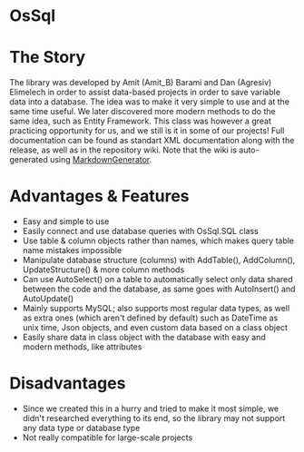 # OsSql

# The Story
The library was developed by Amit (Amit_B) Barami and Dan (Agresiv) Elimelech in order to assist data-based projects in order to save variable data into a database.
The idea was to make it very simple to use and at the same time useful.
We later discovered more modern methods to do the same idea, such as Entity Framework.
This class was however a great practicing opportunity for us, and we still is it in some of our projects!
Full documentation can be found as standart XML documentation along with the release, as well as in the repository wiki. Note that the wiki is auto-generated using [MarkdownGenerator](https://github.com/neuecc/MarkdownGenerator).

# Advantages & Features
* Easy and simple to use
* Easily connect and use database queries with OsSql.SQL class
* Use table & column objects rather than names, which makes query table name mistakes impossible
* Manipulate database structure (columns) with AddTable(), AddColumn(), UpdateStructure() & more column methods
* Can use AutoSelect() on a table to automatically select only data shared between the code and the database, as same goes with AutoInsert() and AutoUpdate()
* Mainly supports MySQL; also supports most regular data types, as well as extra ones (which aren't defined by default) such as DateTime as unix time, Json objects, and even custom data based on a class object
* Easily share data in class object with the database with easy and modern methods, like attributes

# Disadvantages
* Since we created this in a hurry and tried to make it most simple, we didn't researched everything to its end, so the library may not support any data type or database type
* Not really compatible for large-scale projects
